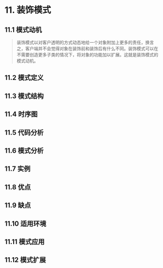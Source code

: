 # 11. 装饰模式

## 11.1 模式动机

> 装饰模式以对客户透明的方式动态地给一个对象附加上更多的责任，换言之，客户端并不会觉得对象在装饰前和装饰后有什么不同。装饰模式可以在不需要创造更多子类的情况下，将对象的功能加以扩展。这就是装饰模式的模式动机。  

## 11.2 模式定义

## 11.3 模式结构

## 11.4 时序图

## 11.5 代码分析

## 11.6 模式分析

## 11.7 实例

## 11.8 优点

## 11.9 缺点

## 11.10 适用环境

## 11.11 模式应用

## 11.12 模式扩展
